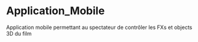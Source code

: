 # Application_Mobile
Application mobile permettant au spectateur de contrôler les FXs et objects 3D du film
